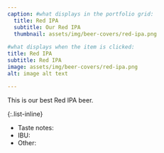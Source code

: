 ```yaml
---
caption: #what displays in the portfolio grid:
  title: Red IPA
  subtitle: Our Red IPA
  thumbnail: assets/img/beer-covers/red-ipa.png
  
#what displays when the item is clicked:
title: Red IPA
subtitle: Red IPA
image: assets/img/beer-covers/red-ipa.png
alt: image alt text

---
```

<!-- Use this area to describe your project. **Markdown** supported. -->
This is our best Red IPA beer. 

<!-- optional info list (delete if not using): -->

{:.list-inline} 
- Taste notes: 
- IBU: 
- Other: 


